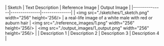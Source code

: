 | Sketch     | Text Description      | Reference Image      | Output Image |
|---------------|---------------|---------------|
| <img src="./sketches/1_sketch.png" width="256" height='256/> | a real-life image of a white male with red or auburn hair | <img src="./reference_images/1.png" width="256" height='256/> |  <img src="./output_images/1_output.png" width="256" height='256/>   |
| Description 1 | Description 2 | Description 3 | Description 4  |
